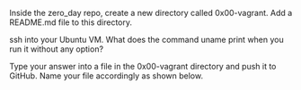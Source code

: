 Inside the zero_day repo, create a new directory called 0x00-vagrant. Add a README.md file to this directory.



ssh into your Ubuntu VM. What does the command uname print when you run it without any option?



Type your answer into a file in the 0x00-vagrant directory and push it to GitHub. Name your file accordingly as shown below.
